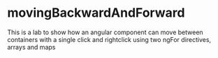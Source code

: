 # movingBackwardAndForward
This is a lab to show how an angular component can move between containers with a single click and rightclick using two ngFor directives, arrays and maps
